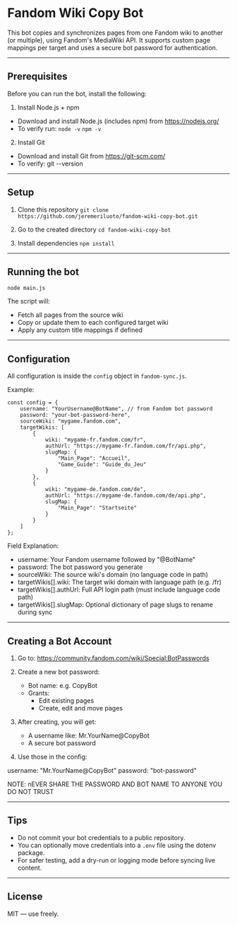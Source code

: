 # Fandom Wiki Copy Bot

This bot copies and synchronizes pages from one Fandom wiki to another (or multiple), using Fandom's MediaWiki API. It supports custom page mappings per target and uses a secure bot password for authentication.

---

## Prerequisites

Before you can run the bot, install the following:

1. Install Node.js + npm

- Download and install Node.js (includes npm) from https://nodejs.org/
- To verify run:
  `node -v`
  `npm -v`

2. Install Git

- Download and install Git from https://git-scm.com/
- To verify:
  git --version

---

## Setup

1. Clone this repository `git clone https://github.com/jeremeriluoto/fandom-wiki-copy-bot.git`

2. Go to the created directory `cd fandom-wiki-copy-bot`

3. Install dependencies `npm install`

---

## Running the bot

`node main.js`

The script will:

- Fetch all pages from the source wiki
- Copy or update them to each configured target wiki
- Apply any custom title mappings if defined

---

## Configuration

All configuration is inside the `config` object in `fandom-sync.js`.

Example:

```
const config = {
    username: "YourUsername@BotName", // from Fandom bot password
    password: "your-bot-password-here",
    sourceWiki: "mygame.fandom.com",
    targetWikis: [
        {
            wiki: "mygame-fr.fandom.com/fr",
            authUrl: "https://mygame-fr.fandom.com/fr/api.php",
            slugMap: {
                "Main_Page": "Accueil",
                "Game_Guide": "Guide_du_Jeu"
            }
        },
        {
            wiki: "mygame-de.fandom.com/de",
            authUrl: "https://mygame-de.fandom.com/de/api.php",
            slugMap: {
                "Main_Page": "Startseite"
            }
        }
    ]
};
```

Field Explanation:

- username: Your Fandom username followed by "@BotName"
- password: The bot password you generate
- sourceWiki: The source wiki's domain (no language code in path)
- targetWikis[].wiki: The target wiki domain with language path (e.g. /fr)
- targetWikis[].authUrl: Full API login path (must include language code path)
- targetWikis[].slugMap: Optional dictionary of page slugs to rename during sync

---

## Creating a Bot Account

1. Go to: https://community.fandom.com/wiki/Special:BotPasswords

2. Create a new bot password:

   - Bot name: e.g. CopyBot
   - Grants:
     - Edit existing pages
     - Create, edit and move pages

3. After creating, you will get:

   - A username like: Mr.YourName@CopyBot
   - A secure bot password

4. Use those in the config:

username: "Mr.YourName@CopyBot"
password: "bot-password"

NOTE: nEVER SHARE THE PASSWORD AND BOT NAME TO ANYONE YOU DO NOT TRUST

---

## Tips

- Do not commit your bot credentials to a public repository.
- You can optionally move credentials into a `.env` file using the dotenv package.
- For safer testing, add a dry-run or logging mode before syncing live content.

---

## License

MIT — use freely.
